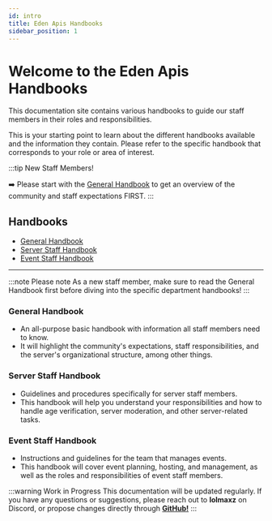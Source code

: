 ```yaml
---
id: intro
title: Eden Apis Handbooks
sidebar_position: 1
---
```


# Welcome to the Eden Apis Handbooks

This documentation site contains various handbooks to guide our staff members in their roles and responsibilities.

This is your starting point to learn about the different handbooks available and the information they contain.
Please refer to the specific handbook that corresponds to your role or area of interest.

:::tip New Staff Members!

➡️ Please start with the [General Handbook](./general-handbook) to get an overview of the community and staff expectations FIRST.
:::

## Handbooks

- [General Handbook](./general-handbook)
- [Server Staff Handbook](./server-staff-handbook)
- [Event Staff Handbook](./event-staff-handbook)

---

:::note Please note
As a new staff member, make sure to read the General Handbook first before diving into the specific department handbooks!
:::

### General Handbook

- An all-purpose basic handbook with information all staff members need to know.
- It will highlight the community's expectations, staff responsibilities, and the server's organizational structure, among other things.

### Server Staff Handbook

- Guidelines and procedures specifically for server staff members.
- This handbook will help you understand your responsibilities and how to handle age verification, server moderation, and other server-related tasks.

### Event Staff Handbook

- Instructions and guidelines for the team that manages events.
- This handbook will cover event planning, hosting, and management, as well as the roles and responsibilities of event staff members.

:::warning Work in Progress
This documentation will be updated regularly. If you have any questions or suggestions, please reach out to **lolmaxz** on Discord, or propose changes directly through **[GitHub!](https://github.com/lolmaxz/staff-handbooks)**
:::
